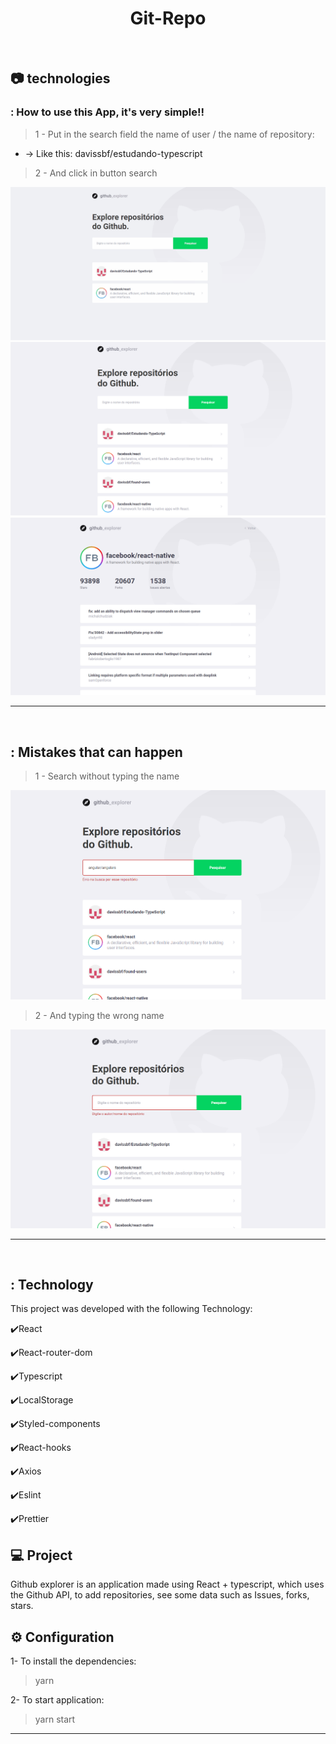 <h1 align=center>
   Git-Repo
</h1>

<br>

## :camera: technologies
### : How to use this App, it's very simple!!

> 1 - Put in the search field the name of user / the name of repository:

- -> Like this: davissbf/estudando-typescript

> 2 - And click in button search

![gif](github/git-repo.gif)
![png1](github/Dashboard.png)
![png2](github/Repository.png)

****
<br>

## : Mistakes that can happen

> 1 - Search without typing the name

![png3](github/WrongName.png)

> 2 - And typing the wrong name

![png4](github/WithoutName.png)

****
<br>

## : Technology

This project was developed with the following Technology:

✔️React

✔️React-router-dom

✔️Typescript

✔️LocalStorage

✔️Styled-components

✔️React-hooks

✔️Axios

✔️Eslint

✔️Prettier


## 💻 Project

Github explorer is an application made using React + typescript, which uses the Github API, to add repositories, see some data such as Issues, forks, stars.

## ⚙ Configuration

1- To install the dependencies:
> yarn

2- To start application:
> yarn start

---
